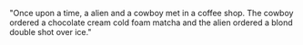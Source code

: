 "Once upon a time, a alien and a
cowboy met in a coffee shop. The cowboy ordered 
a chocolate cream cold foam matcha and the alien ordered a blond double shot over ice."
